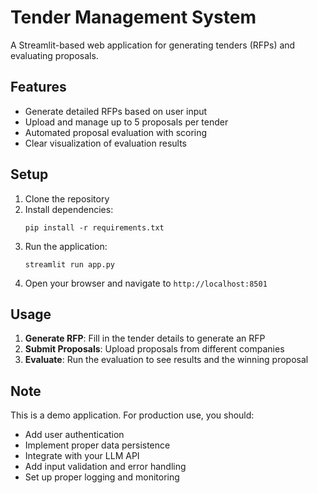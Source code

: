 # Tender Management System

A Streamlit-based web application for generating tenders (RFPs) and evaluating proposals.

## Features

- Generate detailed RFPs based on user input
- Upload and manage up to 5 proposals per tender
- Automated proposal evaluation with scoring
- Clear visualization of evaluation results

## Setup

1. Clone the repository
2. Install dependencies:
   ```
   pip install -r requirements.txt
   ```
3. Run the application:
   ```
   streamlit run app.py
   ```
4. Open your browser and navigate to `http://localhost:8501`

## Usage

1. **Generate RFP**: Fill in the tender details to generate an RFP
2. **Submit Proposals**: Upload proposals from different companies
3. **Evaluate**: Run the evaluation to see results and the winning proposal

## Note

This is a demo application. For production use, you should:
- Add user authentication
- Implement proper data persistence
- Integrate with your LLM API
- Add input validation and error handling
- Set up proper logging and monitoring
